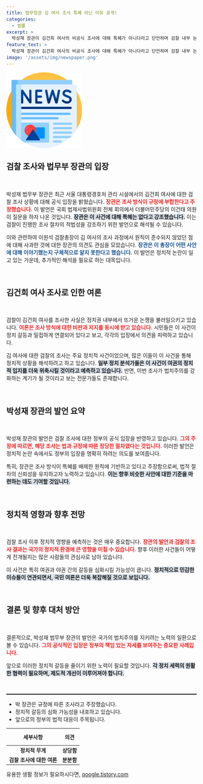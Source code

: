 ```yaml
---
title: 법무장관 김 여사 조사 특혜 아닌 이유 공개!
categories:
  - 법률
excerpt: >
  박성재 장관이 김건희 여사의 비공식 조사에 대해 특혜가 아니다라고 단언하며 검찰 내부 논란에 불을 지폈습니다. 이원석 검찰총장과의 의견 차이도 주목받고 있습니다. 클릭해 더 알아보세요!
feature_text: >
  박성재 장관이 김건희 여사의 비공식 조사에 대해 특혜가 아니다라고 단언하며 검찰 내부 논란에 불을 지폈습니다. 이원석 검찰총장과의 의견 차이도 주목받고 있습니다. 클릭해 더 알아보세요!
image: '/assets/img/newspaper.png'
---
```


<p><img src="/assets/img/newspaper.png" alt="kimp 속보" /></p>

<h2 data-ke-size="size26">검찰 조사와 법무부 장관의 입장</h2>

<p data-ke-size="size16">&nbsp;</p>

<p>박성재 법무부 장관은 최근 서울 대통령경호처 관리 시설에서의 김건희 여사에 대한 검찰 조사 상황에 대해 공식 입장을 밝혔습니다. <b><span style="color: #ee2323;">장관은 조사 방식이 규정에 부합한다고 주장했습니다.</span></b> 이 발언은 국회 법제사법위원회 전체 회의에서 더불어민주당의 이건태 의원이 질문을 하자 나온 것입니다. <b><span style="background-color: #21538527;">장관은 이 사건에 대해 특혜는 없다고 강조했습니다.</span></b> 이는 검찰이 진행한 조사 절차의 적법성을 강조하기 위한 발언으로 해석될 수 있습니다. </p>

<p>이와 관련하여 이원석 검찰총장이 김 여사의 조사 과정에서 원칙이 준수되지 않았던 점에 대해 사과한 것에 대한 장관의 의견도 관심을 모았습니다. <b><span style="color: #1a5490;">장관은 이 총장이 어떤 사안에 대해 이야기했는지 구체적으로 알지 못한다고 했습니다.</span></b> 이 발언은 정치적 논란이 일고 있는 가운데, 추가적인 해석을 필요로 하는 대목입니다. </p>

<p data-ke-size="size16">&nbsp;</p>

<h2 data-ke-size="size26">김건희 여사 조사로 인한 여론</h2>

<p data-ke-size="size16">&nbsp;</p>

<p>검찰이 김건희 여사를 조사한 사실은 정치권 내부에서 뜨거운 논쟁을 불러일으키고 있습니다. <b><span style="color: #ee2323;">여론은 조사 방식에 대한 비판과 지지를 동시에 받고 있습니다.</span></b> 시민들은 이 사건이 정치 갈등과 밀접하게 연결되어 있다고 보고, 각각의 입장에서 의견을 피력하고 있습니다. </p>

<p>김 여사에 대한 검찰의 조사는 주요 정치적 사건이었으며, 많은 이들이 이 사건을 통해 정치적 상황을 해석하려고 하고 있습니다. <b><span style="background-color: #21538527;">일부 정치 분석가들은 이 사건이 여권의 정치적 입지를 더욱 위축시킬 것이라고 예측하고 있습니다.</span></b> 반면, 이번 조사가 법치주의를 강화하는 계기가 될 것이라고 보는 전문가들도 존재합니다. </p>

<p data-ke-size="size16">&nbsp;</p>

<h2 data-ke-size="size26">박성재 장관의 발언 요약</h2>

<p data-ke-size="size16">&nbsp;</p>

<p>박성재 장관의 발언은 검찰 조사에 대한 정부의 공식 입장을 반영하고 있습니다. <b><span style="color: #ee2323;">그의 주장에 따르면, 해당 조사는 법과 규정에 따른 정당한 절차였다는 것입니다.</span></b> 이러한 발언은 정치적 논란 속에서도 정부의 입장을 명확히 하려는 의도를 보여줍니다. </p>

<p>특히, 장관은 조사 방식이 특혜를 배제한 원칙에 기반하고 있다고 주장함으로써, 법적 절차의 신뢰성을 유지하고자 노력하고 있습니다. <b><span style="background-color: #21538527;">이는 향후 비슷한 사안에 대한 기준을 마련하는 데도 기여할 것입니다.</span></b> </p>

<p data-ke-size="size16">&nbsp;</p>

<h2 data-ke-size="size26">정치적 영향과 향후 전망</h2>

<p data-ke-size="size16">&nbsp;</p>

<p>검찰 조사 이후 정치적 영향을 예측하는 것은 매우 중요합니다. <b><span style="color: #ee2323;">장관의 발언과 검찰의 조사 결과는 국가의 정치적 환경에 큰 영향을 미칠 수 있습니다.</span></b> 향후 이러한 사건들이 어떻게 전개될지는 많은 사람들의 관심사로 남아 있습니다. </p>

<p>이 사건은 특히 여권과 야권 간의 갈등을 심화시킬 가능성이 큽니다. <b><span style="background-color: #21538527;">정치적으로 민감한 이슈들이 연관되면서, 국민 여론은 더욱 복잡해질 것으로 보입니다.</span></b> </p>

<p data-ke-size="size16">&nbsp;</p>

<h2 data-ke-size="size26">결론 및 향후 대처 방안</h2>

<p data-ke-size="size16">&nbsp;</p>

<p>결론적으로, 박성재 법무부 장관의 발언은 국가의 법치주의를 지키려는 노력의 일환으로 볼 수 있습니다. <b><span style="color: #ee2323;">그의 공식적인 입장은 정부의 책임 있는 자세를 보여주는 중요한 사례입니다.</span></b> </p>

<p>앞으로 이러한 정치적 갈등을 줄이기 위한 노력이 필요할 것입니다. <b><span style="background-color: #21538527;">각 정치 세력의 원활한 협력이 필요하며, 제도적 개선이 이루어져야 합니다.</span></b> </p>

<p data-ke-size="size16">&nbsp;</p>

<hr style="border:none; border-bottom:2px solid #5c5c5c;">

<ul>
    <li>박 장관은 규정에 따른 조사라고 주장했습니다.</li>
    <li>정치적 갈등의 심화 가능성을 내포하고 있습니다.</li>
    <li>앞으로의 정부의 법적 대응이 주목됩니다.</li>
</ul>

<table style="width: 100%; border-collapse: collapse;">
    <thead>
        <tr>
            <th style="text-align: center; height: 37px;"><b>세부사항</b></th>
            <th style="text-align: center; height: 37px;"><b>의견</b></th>
        </tr>
    </thead>
    <tbody>
        <tr>
            <td style="text-align: center; height: 17px;"><b>정치적 무게</b></td>
            <td style="text-align: center; height: 17px;"><b>상당함</b></td>
        </tr>
        <tr>
            <td style="text-align: center; height: 17px;"><b>검찰 조사에 대한 여론</b></td>
            <td style="text-align: center; height: 17px;"><b>분분함</b></td>
        </tr>
    </tbody>
</table>
유용한 생활 정보가 필요하시다면, <a href="https://qoogle.tistory.com" rel="dofollow">qoogle.tistory.com</a>


